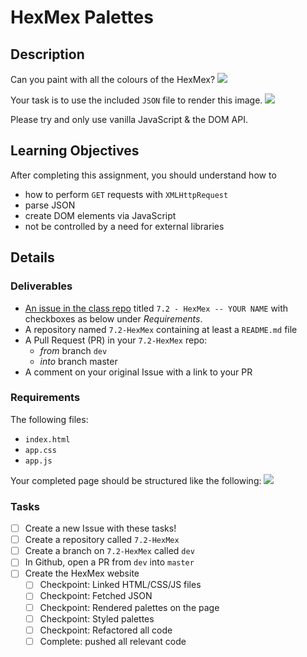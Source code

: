 # HexMex Palettes

## Description
Can you paint with all the colours of the HexMex?
![](http://authoritylabs.com/wp-content/uploads/wind.gif)

Your task is to use the included `JSON` file to render this image.
![](https://cloud.githubusercontent.com/assets/592876/8937446/77929398-3526-11e5-9dc8-5651c6af1b1c.png)

Please try and only use vanilla JavaScript & the DOM API.

## Learning Objectives
After completing this assignment, you should understand how to
* how to perform `GET` requests with `XMLHttpRequest`
* parse JSON
* create DOM elements via JavaScript
* not be controlled by a need for external libraries

## Details

### Deliverables
* [An issue in the class repo](https://github.com/tiy-chs-ruby/assignments-june-2015) titled `7.2 - HexMex -- YOUR NAME` with checkboxes as below under _Requirements_.
* A repository named `7.2-HexMex` containing at least a `README.md` file
* A Pull Request (PR) in your `7.2-HexMex` repo:
  * _from_ branch `dev`
  * _into_ branch master
* A comment on your original Issue with a link to your PR

### Requirements
The following files:
* `index.html`
* `app.css`
* `app.js`

Your completed page should be structured like the following:
![](https://cloud.githubusercontent.com/assets/592876/8937446/77929398-3526-11e5-9dc8-5651c6af1b1c.png)

### Tasks
- [ ] Create a new Issue with these tasks!
- [ ] Create a repository called `7.2-HexMex`
- [ ] Create a branch on `7.2-HexMex` called `dev`
- [ ] In Github, open a PR from `dev` into `master`
- [ ] Create the HexMex website
  - [ ] Checkpoint: Linked HTML/CSS/JS files
  - [ ] Checkpoint: Fetched JSON
  - [ ] Checkpoint: Rendered palettes on the page
  - [ ] Checkpoint: Styled palettes
  - [ ] Checkpoint: Refactored all code
  - [ ] Complete: pushed all relevant code

